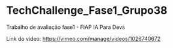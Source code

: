 # TechChallenge_Fase1_Grupo38
Trabalho de avaliação fase1 - FIAP IA Para Devs

Link do video: https://vimeo.com/manage/videos/1026740672
